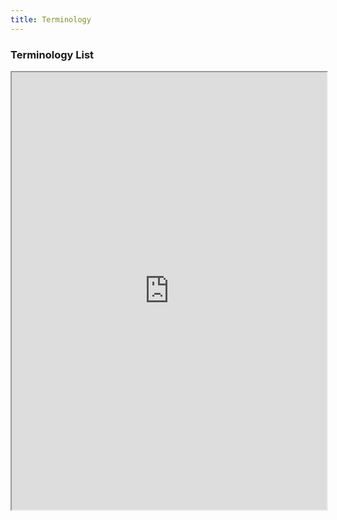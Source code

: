 ```yaml
---
title: Terminology
---
```


### Terminology List


<iframe height="700" width="100%" src="https://docs.google.com/spreadsheets/d/e/2PACX-1vTPlVTxSO9-b2ZKKhxDgIlELhGHtzAY4733eRp7xNGKLvR6SDzWF4COXNyA2UrzkNlgSkDw5wjOwnAp/pubhtml?gid=0&amp;single=true&amp;widget=true&amp;headers=false"></iframe>
